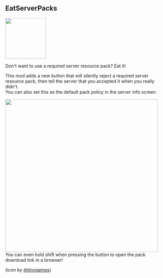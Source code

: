 ## EatServerPacks

<img src="https://cdn.teamcelestial.org/api/shares/g4OTE1N/files/0504afe0-f152-422d-8372-5a6b86f4c02e?download=false" width="128"><p>
Don't want to use a required server resource pack? Eat it!<p>
This mod adds a new button that will silently reject a required server resource pack, then tell the server that you
accepted it when you really didn't.   
You can also set this as the default pack policy in the server info screen.<p>
<img src="https://cdn.teamcelestial.org/api/shares/g4OTE1N/files/9ec296d9-6725-4161-9a1b-c4098dd52d76?download=false" width="480">  
You can even hold shift when pressing the button to open the pack download link in a browser!<p>
(icon by [@tinygames](https://www.youtube.com/@Tiny_Games))